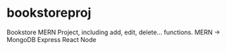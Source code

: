 # bookstoreproj
Bookstore MERN Project, including add, edit, delete... functions.
MERN -> MongoDB Express React Node
